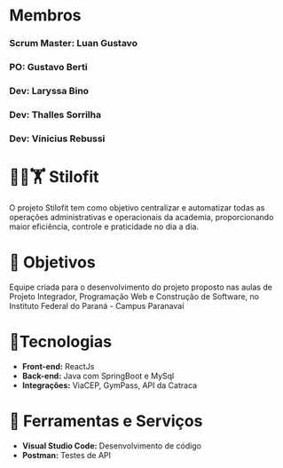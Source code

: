 # Membros

### Scrum Master: Luan Gustavo
### PO: Gustavo Berti
### Dev: Laryssa Bino
### Dev: Thalles Sorrilha
### Dev: Vínicius Rebussi

# 🏃‍➡️🏋️ Stilofit
O projeto Stilofit tem como objetivo centralizar e automatizar todas as operações administrativas e operacionais da academia, proporcionando maior eficiência, controle e praticidade no dia a dia.

# 🔎 Objetivos
Equipe criada para o desenvolvimento do projeto proposto nas aulas de Projeto Integrador, Programação Web e Construção de Software, no Instituto Federal do Paraná - Campus Paranavaí

# 📱Tecnologias
* **Front-end:** ReactJs
* **Back-end:** Java com SpringBoot e MySql
* **Integrações:** ViaCEP, GymPass, API da Catraca

# 🔨 Ferramentas e Serviços
* **Visual Studio Code:** Desenvolvimento de código
* **Postman:** Testes de API
